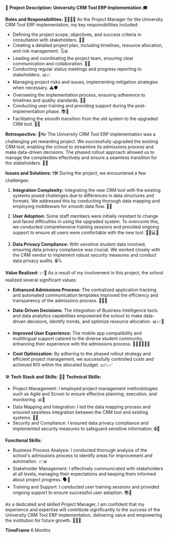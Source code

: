 🚀 **Project Description: University CRM Tool ERP Implementation** 🎓

**Roles and Responsibilities:** 👩‍💼👨‍💼
As the Project Manager for the University CRM Tool ERP implementation, my key responsibilities included:
- Defining the project scope, objectives, and success criteria in consultation with stakeholders. 📝✅
- Creating a detailed project plan, including timelines, resource allocation, and risk management. 🗓️📊
- Leading and coordinating the project team, ensuring clear communication and collaboration. 🤝💬
- Conducting regular status meetings and progress reporting to stakeholders. 📊📈
- Managing project risks and issues, implementing mitigation strategies when necessary. ⚠️🛡️
- Overseeing the implementation process, ensuring adherence to timelines and quality standards. 👀✅
- Conducting user training and providing support during the post-implementation phase. 📚🤝
- Facilitating the smooth transition from the old system to the upgraded CRM tool. 🔄🚀

**Retrospective:** 📅👓
The University CRM Tool ERP implementation was a challenging yet rewarding project. We successfully upgraded the existing CRM tool, enabling the school to streamline its admissions process and make data-driven decisions. The phased rollout approach allowed us to manage the complexities effectively and ensure a seamless transition for the stakeholders. 🎉🏫

**Issues and Solutions:** ❗🛠️
During the project, we encountered a few challenges:
1. **Integration Complexity:** Integrating the new CRM tool with the existing systems posed challenges due to differences in data structures and formats. We addressed this by conducting thorough data mapping and employing middleware for smooth data flow. 🔄🔢

2. **User Adoption:** Some staff members were initially resistant to change and faced difficulties in using the upgraded system. To overcome this, we conducted comprehensive training sessions and provided ongoing support to ensure all users were comfortable with the new tool. 🧑‍🏫💻🔄

3. **Data Privacy Compliance:** With sensitive student data involved, ensuring data privacy compliance was crucial. We worked closely with the CRM vendor to implement robust security measures and conduct data privacy audits. 🔒🔍

**Value Realized:** 📈🌟
As a result of my involvement in this project, the school realized several significant values:
- **Enhanced Admissions Process:** The centralized application tracking and automated communication templates improved the efficiency and transparency of the admissions process. 📝🚀📧

- **Data-Driven Decisions:** The integration of Business Intelligence tools and data analytics capabilities empowered the school to make data-driven decisions, identify trends, and optimize resource allocation. 📊📈🧠

- **Improved User Experience:** The mobile app compatibility and multilingual support catered to the diverse student community, enhancing their experience with the admissions process. 📱🌐👩‍🎓👨‍🎓

- **Cost Optimization:** By adhering to the phased rollout strategy and efficient project management, we successfully controlled costs and achieved ROI within the allocated budget. 💵📉✅

🛠️ **Tech Stack and Skills:** 🔧🔨
**Technical Skills:**
- Project Management: I employed project management methodologies such as Agile and Scrum to ensure effective planning, execution, and monitoring. 📊🔨
- Data Mapping and Integration: I led the data mapping process and ensured seamless integration between the CRM tool and existing systems. 🔗🔄
- Security and Compliance: I ensured data privacy compliance and implemented security measures to safeguard sensitive information. 🔒🔐

**Functional Skills:**
- Business Process Analysis: I conducted thorough analysis of the school's admissions process to identify areas for improvement and automation. 📈📊
- Stakeholder Management: I effectively communicated with stakeholders at all levels, managing their expectations and keeping them informed about project progress. 🗣️👥
- Training and Support: I conducted user training sessions and provided ongoing support to ensure successful user adoption. 📚🤝

As a dedicated and skilled Project Manager, I am confident that my experience and expertise will contribute significantly to the success of the University CRM Tool ERP implementation, delivering value and empowering the institution for future growth. 🚀🏫🌟

**TimeFrame**
6 Months
